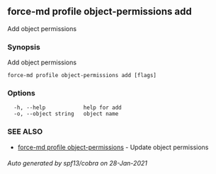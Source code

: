 ## force-md profile object-permissions add

Add object permissions

### Synopsis

Add object permissions

```
force-md profile object-permissions add [flags]
```

### Options

```
  -h, --help            help for add
  -o, --object string   object name
```

### SEE ALSO

* [force-md profile object-permissions](force-md_profile_object-permissions.md)	 - Update object permissions

###### Auto generated by spf13/cobra on 28-Jan-2021
